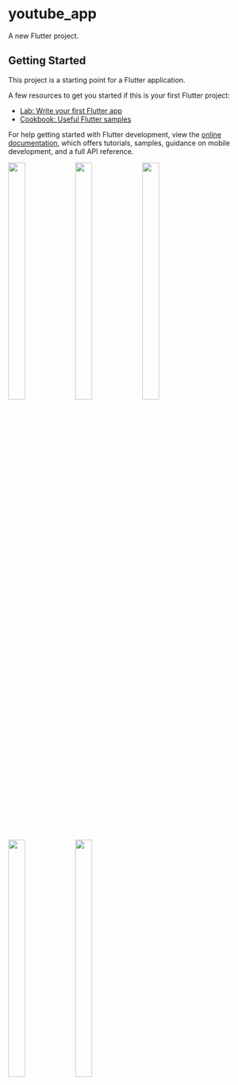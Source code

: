 # youtube_app

A new Flutter project.

## Getting Started

This project is a starting point for a Flutter application.

A few resources to get you started if this is your first Flutter project:

- [Lab: Write your first Flutter app](https://docs.flutter.dev/get-started/codelab)
- [Cookbook: Useful Flutter samples](https://docs.flutter.dev/cookbook)

For help getting started with Flutter development, view the
[online documentation](https://docs.flutter.dev/), which offers tutorials,
samples, guidance on mobile development, and a full API reference.

<p float="center>
          
<img src="https://user-images.githubusercontent.com/113609040/210040596-19a974e5-a1c9-4da7-a54e-a68404ed17e0.png" width=22% height=35%>

<img src="https://user-images.githubusercontent.com/113609040/218934213-48c1ec7d-d274-4338-be46-4d52025a89f9.png" width=26% height=35%>

<img src="https://user-images.githubusercontent.com/113609040/218933820-fed1158b-bc2b-4f9d-a2fd-342259e1b0ee.png" width=26% height=35%>

<img src="https://user-images.githubusercontent.com/113609040/218934340-14104a51-65f7-4a97-84f4-4f3e92c9bb89.png" width=26% height=35%>

<img src="https://user-images.githubusercontent.com/113609040/218933760-2b2f4bca-9947-4d56-b346-05911a88c7cb.png" width=26% height=35%>

<img src="https://user-images.githubusercontent.com/113609040/218933782-a1838e3f-592e-4bb0-a430-a133e72f221d.png" width=26% height=35%>
                                                   
                                                  
</p>



